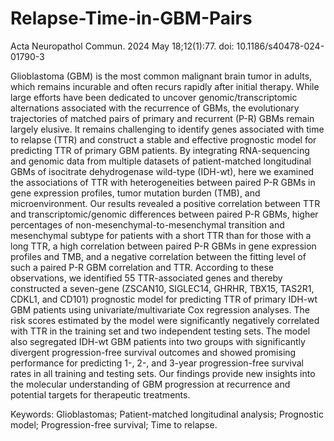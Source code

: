 # Relapse-Time-in-GBM-Pairs
Acta Neuropathol Commun. 2024 May 18;12(1):77. doi: 10.1186/s40478-024-01790-3

Glioblastoma (GBM) is the most common malignant brain tumor in adults, which remains incurable and often recurs rapidly after initial therapy. While large efforts have been dedicated to uncover genomic/transcriptomic alternations associated with the recurrence of GBMs, the evolutionary trajectories of matched pairs of primary and recurrent (P-R) GBMs remain largely elusive. It remains challenging to identify genes associated with time to relapse (TTR) and construct a stable and effective prognostic model for predicting TTR of primary GBM patients. By integrating RNA-sequencing and genomic data from multiple datasets of patient-matched longitudinal GBMs of isocitrate dehydrogenase wild-type (IDH-wt), here we examined the associations of TTR with heterogeneities between paired P-R GBMs in gene expression profiles, tumor mutation burden (TMB), and microenvironment. Our results revealed a positive correlation between TTR and transcriptomic/genomic differences between paired P-R GBMs, higher percentages of non-mesenchymal-to-mesenchymal transition and mesenchymal subtype for patients with a short TTR than for those with a long TTR, a high correlation between paired P-R GBMs in gene expression profiles and TMB, and a negative correlation between the fitting level of such a paired P-R GBM correlation and TTR. According to these observations, we identified 55 TTR-associated genes and thereby constructed a seven-gene (ZSCAN10, SIGLEC14, GHRHR, TBX15, TAS2R1, CDKL1, and CD101) prognostic model for predicting TTR of primary IDH-wt GBM patients using univariate/multivariate Cox regression analyses. The risk scores estimated by the model were significantly negatively correlated with TTR in the training set and two independent testing sets. The model also segregated IDH-wt GBM patients into two groups with significantly divergent progression-free survival outcomes and showed promising performance for predicting 1-, 2-, and 3-year progression-free survival rates in all training and testing sets. Our findings provide new insights into the molecular understanding of GBM progression at recurrence and potential targets for therapeutic treatments.

Keywords: Glioblastomas; Patient-matched longitudinal analysis; Prognostic model; Progression-free survival; Time to relapse.
